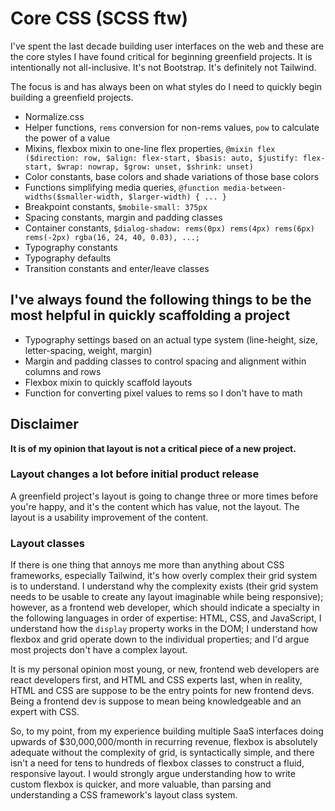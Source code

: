 # Core CSS (SCSS ftw)
I've spent the last decade building user interfaces on the web and these are the core styles I have found critical for
beginning greenfield projects.  It is intentionally not all-inclusive. It's not Bootstrap. It's definitely not Tailwind.

The focus is and has always been on what styles do I need to quickly begin building a greenfield projects.

- Normalize.css
- Helper functions, `rems` conversion for non-rems values, `pow` to calculate the power of a value
- Mixins, flexbox mixin to one-line flex properties, `@mixin flex ($direction: row, $align: flex-start, $basis: auto, $justify: flex-start, $wrap: nowrap, $grow: unset, $shrink: unset)`
- Color constants, base colors and shade variations of those base colors
- Functions simplifying media queries, `@function media-between-widths($smaller-width, $larger-width) { ... }`
- Breakpoint constants, `$mobile-small: 375px`
- Spacing constants, margin and padding classes
- Container constants, `$dialog-shadow: rems(0px) rems(4px) rems(6px) rems(-2px) rgba(16, 24, 40, 0.03), ...;`
- Typography constants
- Typography defaults
- Transition constants and enter/leave classes

## I've always found the following things to be the most helpful in quickly scaffolding a project
- Typography settings based on an actual type system (line-height, size, letter-spacing, weight, margin)
- Margin and padding classes to control spacing and alignment within columns and rows
- Flexbox mixin to quickly scaffold layouts
- Function for converting pixel values to rems so I don't have to math

## Disclaimer
**It is of my opinion that layout is not a critical piece of a new project.**
### Layout changes a lot before initial product release
A greenfield project's layout is going to change three or more times before you're happy, and it's the content which has value, not the layout. The
layout is a usability improvement of the content.

### Layout classes
If there is one thing that annoys me more than anything about CSS frameworks, especially Tailwind, it's how overly complex their grid system is to understand.
I understand why the complexity exists (their grid system needs to be usable to create any layout imaginable while being responsive);
however, as a frontend web developer, which should indicate a specialty in the following languages in order of expertise: HTML, CSS, and JavaScript,
I understand how the `display` property works in the DOM; I understand how flexbox and grid operate down to the individual properties; 
and I'd argue most projects don't have a complex layout. 

It is my personal opinion most young, or new, frontend web developers are react developers first, and HTML and CSS experts last, when in reality, HTML and CSS
are suppose to be the entry points for new frontend devs. Being a frontend dev is suppose to mean being knowledgeable and an expert with CSS.

So, to my point, from my experience building multiple SaaS interfaces doing upwards of $30,000,000/month in recurring revenue, flexbox is absolutely adequate 
without the complexity of grid, is syntactically simple, and there isn't a need for tens to hundreds of flexbox classes to construct a fluid, responsive layout. 
I would strongly argue understanding how to write custom flexbox is quicker, and more valuable, than parsing and understanding a CSS framework's layout class system.
 
